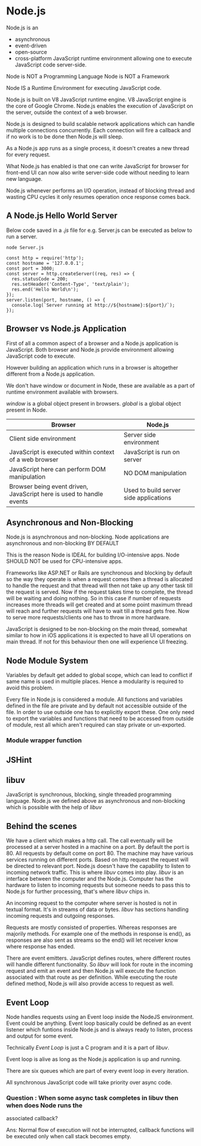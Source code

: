 #  Node.js


Node.js is an 
- asynchronous 
- event-driven 
- open-source
- cross-platform
JavaScript runtime environment allowing one to execute JavaScript code server-side.

Node is NOT a Programming Language
Node is NOT a Framework

Node IS a Runtime Environment for executing JavaScript code. 

Node.js is built on V8 JavaScript runtime engine.
V8 JavaScript engine is the core of Google Chrome.
Node.js enables the execution of JavaScript on the server, outside the context 
of a web browser.

Node.js is designed to build scalable network applications which can handle multiple
connections concurrently. Each connection will fire a callback and if no work is 
to be done then Node.js will sleep.

As a Node.js app runs as a single process, it doesn't creates a new thread for 
every request.

What Node.js has enabled is that one can write JavaScript for browser for front-end
UI can now also write server-side code without needing to learn new language.

Node.js whenever performs an I/O operation, instead of blocking thread and wasting
CPU cycles it only resumes operation once response comes back.


## A Node.js Hello World Server

Below code saved in a *.js* file for e.g. Server.js can be executed as below to 
run a server.

```
node Server.js
```

```
const http = require('http');
const hostname = '127.0.0.1';
const port = 3000;
const server = http.createServer((req, res) => {
  res.statusCode = 200;
  res.setHeader('Content-Type', 'text/plain');
  res.end('Hello World\n');
});
server.listen(port, hostname, () => {
  console.log(`Server running at http://${hostname}:${port}/`);
});
```

## Browser vs Node.js Application

First of all a common aspect of a browser and a Node.js application is JavaScript.
Both browser and Node.js provide environment allowing JavaScript code to execute.

However building an application which runs in a browser is altogether different
from a Node.js application.

We don't have window or document in Node, these are available as a part of runtime
environment available with browsers.

*window* is a global object present in browsers.
*global* is a global object present in Node.

| Browser                                                              | Node.js |
|---|---|
| Client side environment                                              | Server side environment |
| JavaScript is executed within context of a web browser               | JavaScript is run on server |
| JavaScript here can perform DOM manipulation                         | NO DOM manipulation  |
| Browser being event driven, JavaScript here is used to handle events | Used to build server side applications |


## Asynchronous and Non-Blocking

Node.js is asynchronous and non-blocking. 
Node applications are asynchronous and non-blocking BY DEFAULT

This is the reason Node is IDEAL for building I/O-intensive apps.
Node SHOULD NOT be used for CPU-intensive apps.

Frameworks like ASP.NET or Rails are synchronous and blocking by default so the
way they operate is when a request comes then a thread is allocated to handle the
request and that thread will then not take up any other task till the request is
served. Now if the request takes time to complete, the thread will be waiting and
doing nothing.
So in this case if number of requests increases more threads will get created and
at some point maximum thread will reach and further requests will have to wait till
a thread gets free. Now to serve more requests/clients one has to throw in more
hardware.

JavaScript is designed to be non-blocking on the *main* thread, somewhat similar
to how in iOS applications it is expected to have all UI operations on main thread.
If not for this behaviour then one will experience UI freezing.


## Node Module System

Variables by default get added to global scope, which can lead to conflict if same
name is used in multiple places. Hence a modularity is required to avoid this problem.

Every file in Node.js is considered a module. All functions and variables defined
in the file are private and by default not accessible outside of the file. In order
to use outside one has to explicitly export these. 
One only need to export the variables and functions that need to be accessed from
outside of module, rest all which aren't required can stay private or un-exported.

### Module wrapper function


## JSHint

## libuv

JavaScript is synchronous, blocking, single threaded programming language.
Node.js we defined above as asynchronous and non-blocking which is possible with
the help of *libuv*

## Behind the scenes
We have a client which makes a http call. The call eventually will be processed
at a server hosted in a machine on a port. By default the port is 80. All requests
by default come on port 80. The machine may have various services running on different
ports. Based on http request the request will be directed to relevant port.
Node.js doesn't have the capability to listen to incoming network traffic. This
is where *libuv* comes into play. *libuv* is an interface between the computer and
the Node.js. Computer has the hardware to listen to incoming requests but someone
needs to pass this to Node.js for further processing, that's where *libuv* chips in.

An incoming request to the computer where server is hosted is not in textual format.
It's in streams of data or bytes. *libuv* has sections handling incoming requests
and outgoing responses.

Requests are mostly consisted of properties. Whereas responses are majorily methods.
For example one of the methods in response is end(), as responses are also sent
as streams so the end() will let receiver know where response has ended.

There are event emitters. JavaScript defines routes, where different routes will
handle different functionality.
So *libuv* will look for route in the incoming request and emit an event and then
Node.js will execute the function associated with that route as per definition.
While executing the route defined method, Node.js will also provide access to request
as well.


## Event Loop

Node handles requests using an Event loop inside the NodeJS environment.
Event could be anything. Event loop basically could be defined as an event listener
which funtions inside Node.js and is always ready to listen, process and output
for some event.

Technically *Event Loop* is just a C program and it is a part of *libuv*.

Event loop is alive as long as the Node.js application is up and running.

There are six queues which are part of every event loop in every iteration.

All synchronous JavaScript code will take priority over async code.


### Question : When some async task completes in libuv then when does Node runs the
associated callback?

Ans: Normal flow of execution will not be interrupted, callback functions will be
executed only when call stack becomes empty.
